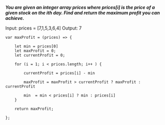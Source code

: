 ***You are given an integer array prices where prices[i] is the price of a given stock on the ith day.
Find and return the maximum profit you can achieve.***

Input: prices = [7,1,5,3,6,4]
Output: 7

```
var maxProfit = (prices) => {
    
    let min = prices[0]
    let maxProfit = 0;
    let currentProfit = 0;
    
    for (i = 1; i < prices.length; i++ ) {
        
        currentProfit = prices[i] - min
        
        maxProfit = maxProfit > currentProfit ? maxProfit : currentProfit
        
        min  = min < prices[i] ? min : prices[i]
    }
    
    return maxProfit;
    
};

```